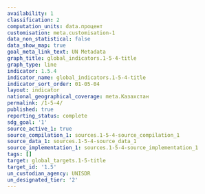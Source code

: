 ```yaml
---
availability: 1
classification: 2
computation_units: data.процент
customisation: meta.customisation-1
data_non_statistical: false
data_show_map: true
goal_meta_link_text: UN Metadata
graph_title: global_indicators.1-5-4-title
graph_type: line
indicator: 1.5.4
indicator_name: global_indicators.1-5-4-title
indicator_sort_order: 01-05-04
layout: indicator
national_geographical_coverage: meta.Казахстан
permalink: /1-5-4/
published: true
reporting_status: complete
sdg_goal: '1'
source_active_1: true
source_compilation_1: sources.1-5-4-source_compilation_1
source_data_1: sources.1-5-4-source_data_1
source_implementation_1: sources.1-5-4-source_implementation_1
tags: []
target: global_targets.1-5-title
target_id: '1.5'
un_custodian_agency: UNISDR
un_designated_tier: '2'
---
```

